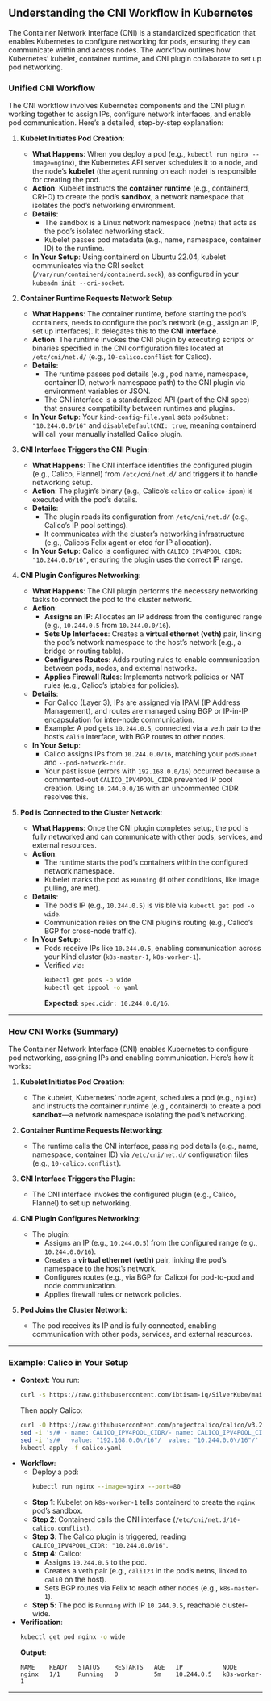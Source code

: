 ## Understanding the CNI Workflow in Kubernetes

The Container Network Interface (CNI) is a standardized specification that enables Kubernetes to configure networking for pods, ensuring they can communicate within and across nodes. The workflow outlines how Kubernetes’ kubelet, container runtime, and CNI plugin collaborate to set up pod networking.

### **Unified CNI Workflow**

The CNI workflow involves Kubernetes components and the CNI plugin working together to assign IPs, configure network interfaces, and enable pod communication. Here’s a detailed, step-by-step explanation:

1. **Kubelet Initiates Pod Creation**:
   - **What Happens**: When you deploy a pod (e.g., `kubectl run nginx --image=nginx`), the Kubernetes API server schedules it to a node, and the node’s **kubelet** (the agent running on each node) is responsible for creating the pod.
   - **Action**: Kubelet instructs the **container runtime** (e.g., containerd, CRI-O) to create the pod’s **sandbox**, a network namespace that isolates the pod’s networking environment.
   - **Details**:
     - The sandbox is a Linux network namespace (netns) that acts as the pod’s isolated networking stack.
     - Kubelet passes pod metadata (e.g., name, namespace, container ID) to the runtime.
   - **In Your Setup**: Using containerd on Ubuntu 22.04, kubelet communicates via the CRI socket (`/var/run/containerd/containerd.sock`), as configured in your `kubeadm init --cri-socket`.

2. **Container Runtime Requests Network Setup**:
   - **What Happens**: The container runtime, before starting the pod’s containers, needs to configure the pod’s network (e.g., assign an IP, set up interfaces). It delegates this to the **CNI interface**.
   - **Action**: The runtime invokes the CNI plugin by executing scripts or binaries specified in the CNI configuration files located at `/etc/cni/net.d/` (e.g., `10-calico.conflist` for Calico).
   - **Details**:
     - The runtime passes pod details (e.g., pod name, namespace, container ID, network namespace path) to the CNI plugin via environment variables or JSON.
     - The CNI interface is a standardized API (part of the CNI spec) that ensures compatibility between runtimes and plugins.
   - **In Your Setup**: Your `kind-config-file.yaml` sets `podSubnet: "10.244.0.0/16"` and `disableDefaultCNI: true`, meaning containerd will call your manually installed Calico plugin.

3. **CNI Interface Triggers the CNI Plugin**:
   - **What Happens**: The CNI interface identifies the configured plugin (e.g., Calico, Flannel) from `/etc/cni/net.d/` and triggers it to handle networking setup.
   - **Action**: The plugin’s binary (e.g., Calico’s `calico` or `calico-ipam`) is executed with the pod’s details.
   - **Details**:
     - The plugin reads its configuration from `/etc/cni/net.d/` (e.g., Calico’s IP pool settings).
     - It communicates with the cluster’s networking infrastructure (e.g., Calico’s Felix agent or etcd for IP allocation).
   - **In Your Setup**: Calico is configured with `CALICO_IPV4POOL_CIDR: "10.244.0.0/16"`, ensuring the plugin uses the correct IP range.

4. **CNI Plugin Configures Networking**:
   - **What Happens**: The CNI plugin performs the necessary networking tasks to connect the pod to the cluster network.
   - **Action**:
     - **Assigns an IP**: Allocates an IP address from the configured range (e.g., `10.244.0.5` from `10.244.0.0/16`).
     - **Sets Up Interfaces**: Creates a **virtual ethernet (veth)** pair, linking the pod’s network namespace to the host’s network (e.g., a bridge or routing table).
     - **Configures Routes**: Adds routing rules to enable communication between pods, nodes, and external networks.
     - **Applies Firewall Rules**: Implements network policies or NAT rules (e.g., Calico’s iptables for policies).
   - **Details**:
     - For Calico (Layer 3), IPs are assigned via IPAM (IP Address Management), and routes are managed using BGP or IP-in-IP encapsulation for inter-node communication.
     - Example: A pod gets `10.244.0.5`, connected via a veth pair to the host’s `cali0` interface, with BGP routes to other nodes.
   - **In Your Setup**:
     - Calico assigns IPs from `10.244.0.0/16`, matching your `podSubnet` and `--pod-network-cidr`.
     - Your past issue (errors with `192.168.0.0/16`) occurred because a commented-out `CALICO_IPV4POOL_CIDR` prevented IP pool creation. Using `10.244.0.0/16` with an uncommented CIDR resolves this.

5. **Pod is Connected to the Cluster Network**:
   - **What Happens**: Once the CNI plugin completes setup, the pod is fully networked and can communicate with other pods, services, and external resources.
   - **Action**:
     - The runtime starts the pod’s containers within the configured network namespace.
     - Kubelet marks the pod as `Running` (if other conditions, like image pulling, are met).
   - **Details**:
     - The pod’s IP (e.g., `10.244.0.5`) is visible via `kubectl get pod -o wide`.
     - Communication relies on the CNI plugin’s routing (e.g., Calico’s BGP for cross-node traffic).
   - **In Your Setup**:
     - Pods receive IPs like `10.244.0.5`, enabling communication across your Kind cluster (`k8s-master-1`, `k8s-worker-1`).
     - Verified via:
       ```bash
       kubectl get pods -o wide
       kubectl get ippool -o yaml
       ```
       **Expected**: `spec.cidr: 10.244.0.0/16`.
---

### How CNI Works (Summary)

The Container Network Interface (CNI) enables Kubernetes to configure pod networking, assigning IPs and enabling communication. Here’s how it works:

1. **Kubelet Initiates Pod Creation**:
   - The kubelet, Kubernetes’ node agent, schedules a pod (e.g., `nginx`) and instructs the container runtime (e.g., containerd) to create a pod **sandbox**—a network namespace isolating the pod’s networking.

2. **Container Runtime Requests Networking**:
   - The runtime calls the CNI interface, passing pod details (e.g., name, namespace, container ID) via `/etc/cni/net.d/` configuration files (e.g., `10-calico.conflist`).

3. **CNI Interface Triggers the Plugin**:
   - The CNI interface invokes the configured plugin (e.g., Calico, Flannel) to set up networking.

4. **CNI Plugin Configures Networking**:
   - The plugin:
     - Assigns an IP (e.g., `10.244.0.5`) from the configured range (e.g., `10.244.0.0/16`).
     - Creates a **virtual ethernet (veth)** pair, linking the pod’s namespace to the host’s network.
     - Configures routes (e.g., via BGP for Calico) for pod-to-pod and node communication.
     - Applies firewall rules or network policies.

5. **Pod Joins the Cluster Network**:
   - The pod receives its IP and is fully connected, enabling communication with other pods, services, and external resources.

---

### Example: Calico in Your Setup

- **Context**: You run:
  ```bash
  curl -s https://raw.githubusercontent.com/ibtisam-iq/SilverKube/main/kind-calico-config-file.yaml | kind create cluster --config -
  ```
  Then apply Calico:
  ```bash
  curl -O https://raw.githubusercontent.com/projectcalico/calico/v3.28.0/manifests/calico.yaml
  sed -i 's/# - name: CALICO_IPV4POOL_CIDR/- name: CALICO_IPV4POOL_CIDR/' calico.yaml
  sed -i 's/#   value: "192.168.0.0\/16"/  value: "10.244.0.0\/16"/' calico.yaml
  kubectl apply -f calico.yaml
  ```
- **Workflow**:
  - Deploy a pod:
    ```bash
    kubectl run nginx --image=nginx --port=80
    ```
  - **Step 1**: Kubelet on `k8s-worker-1` tells containerd to create the `nginx` pod’s sandbox.
  - **Step 2**: Containerd calls the CNI interface (`/etc/cni/net.d/10-calico.conflist`).
  - **Step 3**: The Calico plugin is triggered, reading `CALICO_IPV4POOL_CIDR: "10.244.0.0/16"`.
  - **Step 4**: Calico:
    - Assigns `10.244.0.5` to the pod.
    - Creates a veth pair (e.g., `cali123` in the pod’s netns, linked to `cali0` on the host).
    - Sets BGP routes via Felix to reach other nodes (e.g., `k8s-master-1`).
  - **Step 5**: The pod is `Running` with IP `10.244.0.5`, reachable cluster-wide.
- **Verification**:
  ```bash
  kubectl get pod nginx -o wide
  ```
  **Output**:
  ```
  NAME    READY   STATUS    RESTARTS   AGE   IP           NODE
  nginx   1/1     Running   0          5m    10.244.0.5   k8s-worker-1
  ```
---